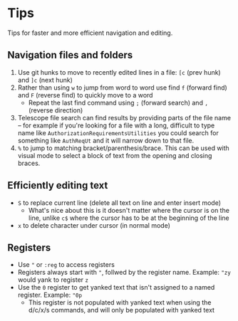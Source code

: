 # Tips

Tips for faster and more efficient navigation and editing.

## Navigation files and folders

1. Use git hunks to move to recently edited lines in a file: `[c` (prev hunk) and `]c` (next hunk)
2. Rather than using `w` to jump from word to word use find `f` (forward find) and `F` (reverse find) to quickly move to a word
   - Repeat the last find command using `;` (forward search) and `,` (reverse direction)
3. Telescope file search can find results by providing parts of the file name – for example if you're looking for a file with a long, difficult to type name like `AuthorizationRequirementsUtilities` you could search for something like `AuthReqUt` and it will narrow down to that file.
4. `%` to jump to matching bracket/parenthesis/brace. This can be used with visual mode to select a block of text from the opening and closing braces.

## Efficiently editing text

- `S` to replace current line (delete all text on line and enter insert mode)
  - What's nice about this is it doesn't matter where the cursor is on the line, unlike `c$` where the cursor has to be at the beginning of the line
- `x` to delete character under cursor (in normal mode)

## Registers

- Use `"` or `:reg` to access registers
- Registers always start with `"`, follwed by the register name. Example: `"zy` would yank to register `z`
- Use the `0` register to get yanked text that isn't assigned to a named register. Example: `"0p`
  - This register is not populated with yanked text when using the d/c/x/s commands, and will only be populated with yanked text
